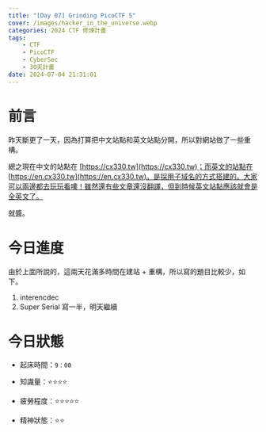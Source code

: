 ```yaml
---
title: "[Day 07] Grinding PicoCTF 5"
cover: /images/hacker_in_the_universe.webp
categories: 2024 CTF 修煉計畫
tags:
    - CTF
    - PicoCTF
    - CyberSec
    - 30天計畫
date: 2024-07-04 21:31:01
---
```


# 前言

昨天斷更了一天，因為打算把中文站點和英文站點分開，所以對網站做了一些重構。

總之現在中文的站點在 [https://cx330.tw](https://cx330.tw)；而英文的站點在 [https://en.cx330.tw](https://en.cx330.tw)。是採用子域名的方式搭建的。大家可以兩邊都去玩玩看噢！雖然還有些文章還沒翻譯，但到時候英文站點應該就會是全英文了。

就醬。

# 今日進度

由於上面所說的，這兩天花滿多時間在建站 + 重構，所以寫的題目比較少，如下。

1. interencdec
2. Super Serial 寫一半，明天繼續

# 今日狀態

-   起床時間：`9：00`

-   知識量：⭐⭐⭐⭐

-   疲勞程度：⭐⭐⭐⭐⭐

-   精神狀態：⭐⭐
